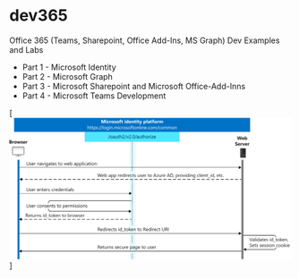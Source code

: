 # dev365
Office 365 (Teams, Sharepoint, Office Add-Ins, MS Graph) Dev Examples and Labs

- Part 1 - Microsoft Identity
- Part 2 - Microsoft Graph
- Part 3 - Microsoft Sharepoint and Microsoft Office-Add-Inns
- Part 4 - Microsoft Teams Development

[<img src="./images/convergence-scenarios-webapp.svg" />]
